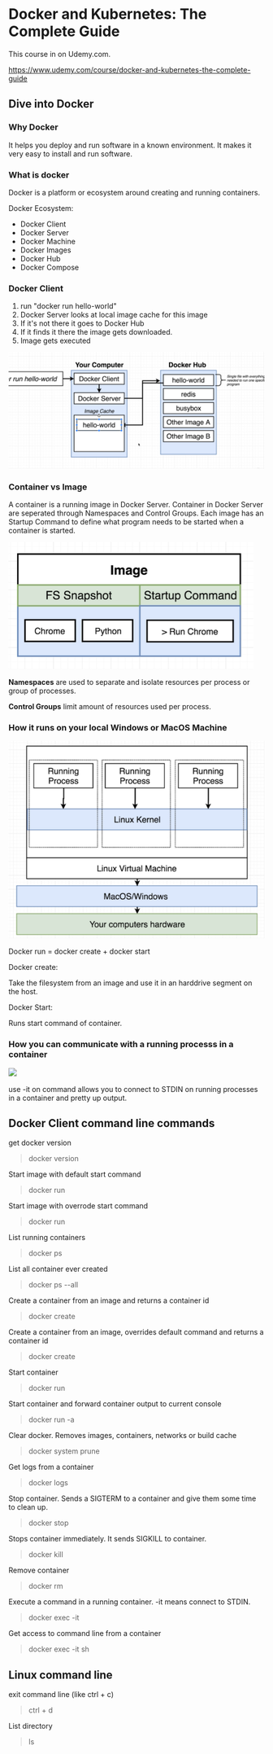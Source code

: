 # Docker and Kubernetes: The Complete Guide

This course in on Udemy.com.

<https://www.udemy.com/course/docker-and-kubernetes-the-complete-guide>

## Dive into Docker

### Why Docker

It helps you deploy and run software in a known environment.
It makes it very easy to install and run software.

### What is docker

Docker is a platform or ecosystem around creating and running containers.

Docker Ecosystem:

- Docker Client
- Docker Server
- Docker Machine
- Docker Images
- Docker Hub
- Docker Compose

### Docker Client

1. run "docker run hello-world"
2. Docker Server looks at local image cache for this image
3. If it's not there it goes to Docker Hub
4. If it finds it there the image gets downloaded.
5. Image gets executed

![little docker run workflow](img\2020-02-28-07-42-27.png)

### Container vs Image

A container is a running image in Docker Server. Container in Docker Server
are seperated through Namespaces and Control Groups.
Each image has an Startup Command to define what program needs to be started
when a container is started.

![](img/2020-02-28-07-55-12.png)

**Namespaces** are used to separate and isolate resources per process or group of processes.

**Control Groups** limit amount of resources used per process.

### How it runs on your local Windows or MacOS Machine

![Docker on desktop OS](img/2020-02-28-08-47-30.png)

Docker run = docker create + docker start

Docker create:

Take the filesystem from an image and use it in an harddrive segment on the host.

Docker Start:

Runs start command of container.

### How you can communicate with a running processs in a container

![](2020-02-28-16-10-19.png)

use -it on command allows you to connect to STDIN on running processes in a container and pretty up output.

## Docker Client command line commands

get docker version
> docker version

Start image with default start command
> docker run <image name>

Start image with overrode start command
> docker run <image name> <some command>

List running containers
> docker ps

List all container ever created
> docker ps --all

Create a container from an image and returns a container id
> docker create <image name>

Create a container from an image, overrides default command and returns a container id
> docker create <image name> <command>

Start container
> docker run <container id>

Start container and forward container output to current console
> docker run -a <container id>

Clear docker. Removes images, containers, networks or build cache
> docker system prune

Get logs from a container
> docker logs <container id>

Stop container.  Sends a SIGTERM to a container and give them some time to clean up.
> docker stop <container id>

Stops container immediately. It sends SIGKILL to container.
> docker kill <container id>

Remove container
> docker rm <container id>

Execute a command in a running container. -it means connect to STDIN.
>docker exec -it <container id> <command>

Get access to command line from a container
>docker exec -it <container id> sh

## Linux command line

exit command line (like ctrl + c)
> ctrl + d

List directory
> ls


